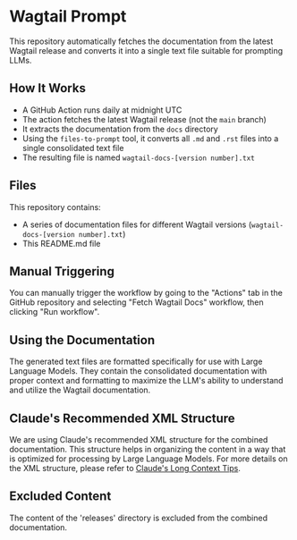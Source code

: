 # Wagtail Prompt

This repository automatically fetches the documentation from the latest Wagtail release and converts it into a single text file suitable for prompting LLMs.

## How It Works

- A GitHub Action runs daily at midnight UTC
- The action fetches the latest Wagtail release (not the `main` branch)
- It extracts the documentation from the `docs` directory
- Using the `files-to-prompt` tool, it converts all `.md` and `.rst` files into a single consolidated text file
- The resulting file is named `wagtail-docs-[version number].txt`

## Files

This repository contains:

- A series of documentation files for different Wagtail versions (`wagtail-docs-[version number].txt`)
- This README.md file

## Manual Triggering

You can manually trigger the workflow by going to the "Actions" tab in the GitHub repository and selecting "Fetch Wagtail Docs" workflow, then clicking "Run workflow".

## Using the Documentation

The generated text files are formatted specifically for use with Large Language Models. They contain the consolidated documentation with proper context and formatting to maximize the LLM's ability to understand and utilize the Wagtail documentation.

## Claude's Recommended XML Structure

We are using Claude's recommended XML structure for the combined documentation. This structure helps in organizing the content in a way that is optimized for processing by Large Language Models. For more details on the XML structure, please refer to [Claude's Long Context Tips](https://docs.anthropic.com/en/docs/build-with-claude/prompt-engineering/long-context-tips).

## Excluded Content

The content of the 'releases' directory is excluded from the combined documentation.
